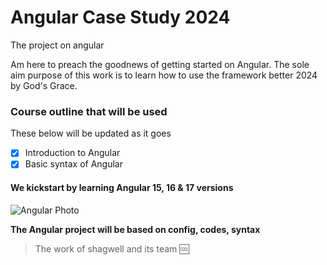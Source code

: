 # Angular Case Study 2024
The project on angular

Am here to preach the goodnews of getting started on Angular.
The sole aim purpose of this work is to learn how to use the framework better 2024 by God's Grace. 

### Course outline that will be used
These below will be updated as it goes 
- [x] Introduction to Angular 
- [x] Basic syntax of Angular 

#### We kickstart by learning Angular 15, 16 & 17 versions
![Angular Photo](https://miro.medium.com/v2/resize:fit:1200/1*aCsnm9viiL5Fo0JC-I_exQ.png "New Angular Photo 2023")

**The Angular project will be based on config, codes, syntax**

> The work of shagwell and its team :cool: